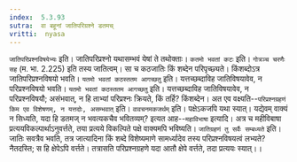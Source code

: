 ```yaml
---
index:  5.3.93
sutra:  वा बहूनां जातिपरिग्रश्ने डतमच्
vritti:  nyasa
---
```


`जातिपरिप्रश्नविषयेभ्यः` इति। जातिपरिप्रश्नो यथासम्भवं येषां ते तथोक्ताः। `कतमो भवतां कटः` इति। `गोत्रञ्च चरणैः सह` (म. भा. 2.225) इति तस्य जातित्वम्। सा च कठजातिः किं शब्देन परिपृच्छ्यते। किंशब्दोऽत्र जातिपरिप्रश्नविषयो भवति। `यतमो भवतां कठस्ततम आगच्छतु` इति। यत्तच्छब्दाविह जातिविषयावेव, न परिप्रश्नविषयो भवति। `यतमो भवतां कठस्ततम आगच्छतु` इति। यत्तच्छब्दाविह जातिविषयावेव, न परिप्रश्नविषयौ; असंभवात्, न हि ताभ्यां परिप्रश्नः क्रियते, किं तर्हि? किंशब्देन। अत एव वक्ष्यति--`परिप्रश्नग्रहणं किम एव विशेषणम्, न यत्तदोः, असम्भवात्` इति। `वावचनमकजर्थम्` इति। पक्षेऽकजपि यथा स्यात्। यद्येवम् वाक्यं न सिध्यति, यदा हि डतमज् न भवत्यकचैव भवितव्यम्? इत्यत आह--`महाविभाषा` इत्यादि। अत्र च महीविबाषा प्रत्ययविकल्पार्थाऽनुवर्त्तते, तया प्रत्यये विकल्पिते पक्षे वाक्यमपि भविष्यति। `जातिग्रहणं तु सर्वैः सम्बध्यते` इति। जातिः सवत्रैव भवति, तत्र जात्यादिना किं शब्दे विशेष्यमाणे सामर्ध्यादेव तस्य परिप्रश्नविषयत्वं लभ्यते? नैतदस्ति; स हि क्षेपेऽपि वर्त्तते। तत्रासति परिप्रश्नग्रहणे यदा आतौ क्षेपे वर्त्तते, तदा प्रत्ययः स्यात्।।

